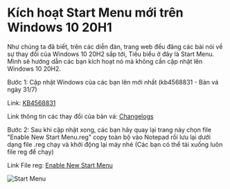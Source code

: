 # Kích hoạt Start Menu mới trên Windows 10 20H1

Như chúng ta đã biết, trên các diễn đàn, trang web đều đăng các bài nói về sự thay đổi của Windows 10 20H2 sắp tới, Tiêu biểu ở đây là Start Menu. Mình sẽ hướng dẫn các bạn kích hoạt nó mà không cần cập nhật lên Windows 10 20H2.

Bước 1: Cập nhật Windows của các bạn lên mới nhất (kb4568831 - Bản vá ngày 31/7)

Link: [KB4568831](https://www.catalog.update.microsoft.com/Search.aspx?q=KB4568831)

Link thông tin các thay đổi của bản vá: [Changelogs](https://support.microsoft.com/en-us/help/4568831/windows-10-update-kb4568831)

Bước 2: Sau khi cập nhật xong, các bạn hãy quay lại trang này chọn file "Enable New Start Menu.reg" copy toàn bộ vào Notepad rồi lưu lại dưới dạng file .reg chạy và khởi động lại máy nhé (Các bạn có thể tải xuống luôn file reg để chạy)

Link File reg: [Enable New Start Menu](https://github.com/caidet1/BeSuaTongHop/blob/master/Enable%20New%20Start%20Menu%20on%20Windows%2010%2020H1/Enable%20New%20Start%20Menu.reg)

![Start Menu](https://i.imgur.com/oNo7qZL.png)
